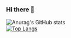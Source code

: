 ### Hi there 👋

<!--
**Jayyyu1w/Jayyyu1w** is a ✨ _special_ ✨ repository because its `README.md` (this file) appears on your GitHub profile.

Here are some ideas to get you started:

- 🔭 I’m currently working on ...
- 🌱 I’m currently learning ...
- 👯 I’m looking to collaborate on ...
- 🤔 I’m looking for help with ...
- 💬 Ask me about ...
- 📫 How to reach me: ...
- 😄 Pronouns: ...
- ⚡ Fun fact: ...
-->
![Anurag's GitHub stats](https://github-readme-stats.vercel.app/api?username=Jayyyu1w&show_icons=true&theme=radical)
<br>
[![Top Langs](https://github-readme-stats.vercel.app/api/top-langs/?username=Jayyyu1w&langs_count=8)](https://github.com/anuraghazra/github-readme-stats)
